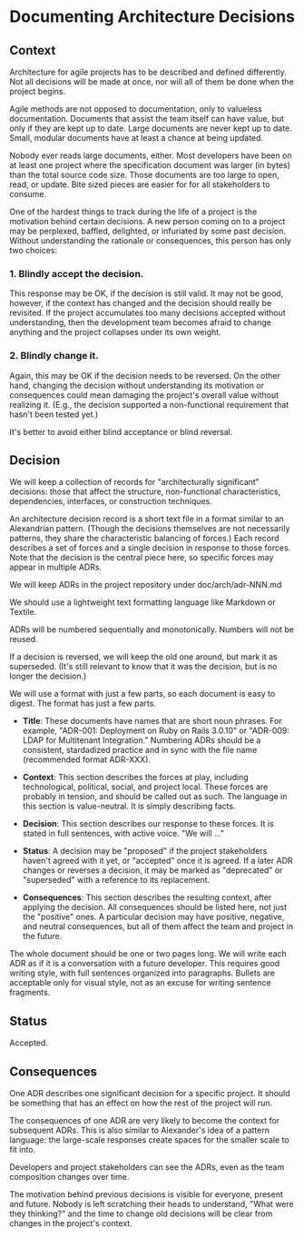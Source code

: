 # Documenting Architecture Decisions

## Context

Architecture for agile projects has to be described and defined
differently. Not all decisions will be made at once, nor will all of
them be done when the project begins.

Agile methods are not opposed to documentation, only to valueless
documentation. Documents that assist the team itself can have value,
but only if they are kept up to date. Large documents are never kept
up to date. Small, modular documents have at least a chance at being
updated.

Nobody ever reads large documents, either. Most developers have been
on at least one project where the specification document was larger
(in bytes) than the total source code size. Those documents are too
large to open, read, or update. Bite sized pieces are easier for for
all stakeholders to consume.

One of the hardest things to track during the life of a project is the
motivation behind certain decisions. A new person coming on to a
project may be perplexed, baffled, delighted, or infuriated by some
past decision. Without understanding the rationale or consequences,
this person has only two choices:

### 1. Blindly accept the decision.

This response may be OK, if the decision is still valid. It may not be
good, however, if the context has changed and the decision should
really be revisited. If the project accumulates too many decisions
accepted without understanding, then the development team becomes
afraid to change anything and the project collapses under its own
weight.

### 2. Blindly change it.

Again, this may be OK if the decision needs to be reversed. On the
other hand, changing the decision without understanding its motivation
or consequences could mean damaging the project's overall value
without realizing it. (E.g., the decision supported a non-functional
requirement that hasn't been tested yet.)

It's better to avoid either blind acceptance or blind reversal.

## Decision

We will keep a collection of records for "architecturally significant"
decisions: those that affect the structure, non-functional
characteristics, dependencies, interfaces, or construction techniques.

An architecture decision record is a short text file in a format
similar to an Alexandrian pattern. (Though the decisions themselves
are not necessarily patterns, they share the characteristic balancing
of forces.) Each record describes a set of forces and a single
decision in response to those forces. Note that the decision is the
central piece here, so specific forces may appear in multiple ADRs.

We will keep ADRs in the project repository under doc/arch/adr-NNN.md

We should use a lightweight text formatting language like Markdown or
Textile.

ADRs will be numbered sequentially and monotonically. Numbers will not
be reused.

If a decision is reversed, we will keep the old one around, but mark
it as superseded. (It's still relevant to know that it was the
decision, but is no longer the decision.)

We will use a format with just a few parts, so each document is easy
to digest. The format has just a few parts.

- **Title**: These documents have names that are short noun
phrases. For example, "ADR-001: Deployment on Ruby on Rails 3.0.10" or
"ADR-009: LDAP for Multitenant Integration." Numbering ADRs should be
a consistent, stardadized practice and in sync with the file name
(recommended format ADR-XXX).

- **Context**: This section describes the forces at play, including
technological, political, social, and project local. These forces are
probably in tension, and should be called out as such. The language in
this section is value-neutral. It is simply describing facts.

- **Decision**: This section describes our response to these
forces. It is stated in full sentences, with active voice. "We will
..."

- **Status**: A decision may be "proposed" if the project stakeholders
haven't agreed with it yet, or "accepted" once it is agreed. If a
later ADR changes or reverses a decision, it may be marked as
"deprecated" or "superseded" with a reference to its replacement.

- **Consequences**: This section describes the resulting context,
after applying the decision. All consequences should be listed here,
not just the "positive" ones. A particular decision may have positive,
negative, and neutral consequences, but all of them affect the team
and project in the future.

The whole document should be one or two pages long. We will write each
ADR as if it is a conversation with a future developer. This requires
good writing style, with full sentences organized into
paragraphs. Bullets are acceptable only for visual style, not as an
excuse for writing sentence fragments.

## Status

Accepted.

## Consequences

One ADR describes one significant decision for a specific project. It
should be something that has an effect on how the rest of the project
will run.

The consequences of one ADR are very likely to become the context for
subsequent ADRs. This is also similar to Alexander's idea of a pattern
language: the large-scale responses create spaces for the smaller
scale to fit into.

Developers and project stakeholders can see the ADRs, even as the team
composition changes over time.

The motivation behind previous decisions is visible for everyone,
present and future. Nobody is left scratching their heads to
understand, "What were they thinking?" and the time to change old
decisions will be clear from changes in the project's context.
